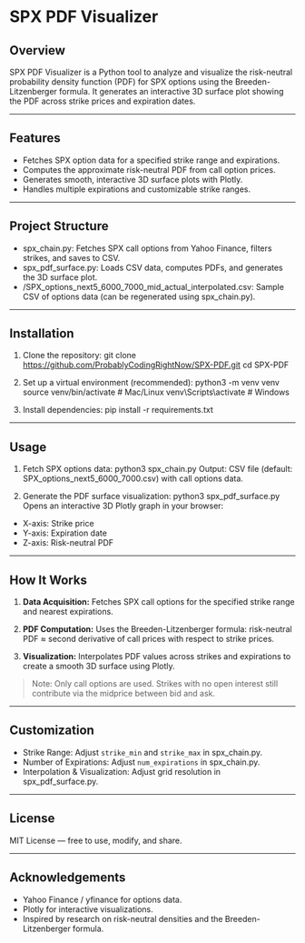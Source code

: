 # SPX PDF Visualizer

## Overview
SPX PDF Visualizer is a Python tool to analyze and visualize the risk-neutral probability density function (PDF) for SPX options using the Breeden-Litzenberger formula.
It generates an interactive 3D surface plot showing the PDF across strike prices and expiration dates.

---

## Features
- Fetches SPX option data for a specified strike range and expirations.
- Computes the approximate risk-neutral PDF from call option prices.
- Generates smooth, interactive 3D surface plots with Plotly.
- Handles multiple expirations and customizable strike ranges.

---

## Project Structure

- spx_chain.py: Fetches SPX call options from Yahoo Finance, filters strikes, and saves to CSV.
- spx_pdf_surface.py: Loads CSV data, computes PDFs, and generates the 3D surface plot.
- /SPX_options_next5_6000_7000_mid_actual_interpolated.csv: Sample CSV of options data (can be regenerated using spx_chain.py).

---

## Installation

1. Clone the repository:
git clone https://github.com/ProbablyCodingRightNow/SPX-PDF.git
cd SPX-PDF


2. Set up a virtual environment (recommended):
python3 -m venv venv
source venv/bin/activate # Mac/Linux
venv\Scripts\activate # Windows

3. Install dependencies:
pip install -r requirements.txt


---

## Usage

1. Fetch SPX options data:
python3 spx_chain.py
Output: CSV file (default: SPX_options_next5_6000_7000.csv) with call options data.

2. Generate the PDF surface visualization:
python3 spx_pdf_surface.py
Opens an interactive 3D Plotly graph in your browser:
- X-axis: Strike price
- Y-axis: Expiration date
- Z-axis: Risk-neutral PDF

---

## How It Works

1. **Data Acquisition:** Fetches SPX call options for the specified strike range and nearest expirations.

2. **PDF Computation:** Uses the Breeden-Litzenberger formula: risk-neutral PDF ≈ second derivative of call prices with respect to strike prices.

3. **Visualization:** Interpolates PDF values across strikes and expirations to create a smooth 3D surface using Plotly.

> Note: Only call options are used. Strikes with no open interest still contribute via the midprice between bid and ask.

---

## Customization

- Strike Range: Adjust `strike_min` and `strike_max` in spx_chain.py.
- Number of Expirations: Adjust `num_expirations` in spx_chain.py.
- Interpolation & Visualization: Adjust grid resolution in spx_pdf_surface.py.

---

## License

MIT License — free to use, modify, and share.

---

## Acknowledgements
- Yahoo Finance / yfinance for options data.
- Plotly for interactive visualizations.
- Inspired by research on risk-neutral densities and the Breeden-Litzenberger formula.
